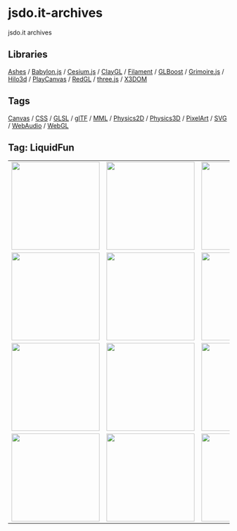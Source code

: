 # jsdo.it-archives
jsdo.it archives

## Libraries

[Ashes](../ashes) / [Babylon.js](../babylon.js) / [Cesium.js](../cesium.js) / [ClayGL](../claygl) / [Filament](../filament) / [GLBoost](../glboost)  / [Grimoire.js](../grimoire.js) / [Hilo3d](../hilo3d) / [PlayCanvas](../playcanvas) / [RedGL](../redgl) / [three.js](../three.js) / [X3DOM](../x3dom)

## Tags

[Canvas](../canvas) / [CSS](../css) / [GLSL](../glsl) / [glTF](../gltf) / [MML](../mml) / [Physics2D](../physics2d) / [Physics3D](../physics3d) / [PixelArt](../pixelart) / [SVG](../svg) / [WebAudio](../webaudio) / [WebGL](../webgl)

## Tag: LiquidFun

<table>
<tr>
<td><a href="https://cx20.github.io/jsdo.it-archives/cx20/vkVp" title="LiquidFun を試してみるテスト"><img src="https://cx20.github.io/jsdo.it-archives/screenshot/vkVp.jpg" width="200" height="200"></a></td>
<td><a href="https://cx20.github.io/jsdo.it-archives/cx20/gsAW" title="LiquidFun を試してみるテスト（その２）"><img src="https://cx20.github.io/jsdo.it-archives/screenshot/gsAW.jpg" width="200" height="200"></a></td>
<td><a href="https://cx20.github.io/jsdo.it-archives/cx20/fsbM" title="LiquidFun を試してみるテスト（その２改）"><img src="https://cx20.github.io/jsdo.it-archives/screenshot/fsbM.jpg" width="200" height="200"></a></td>
<td><a href="https://cx20.github.io/jsdo.it-archives/cx20/7PQ5" title="LiquidFun を試してみるテスト（その３）"><img src="https://cx20.github.io/jsdo.it-archives/screenshot/7PQ5.jpg" width="200" height="200"></a></td>
</tr>
<tr>
<td><a href="https://cx20.github.io/jsdo.it-archives/cx20/y2SB" title="LiquidFun を試してみるテスト（その４）"><img src="https://cx20.github.io/jsdo.it-archives/screenshot/y2SB.jpg" width="200" height="200"></a></td>
<td><a href="https://cx20.github.io/jsdo.it-archives/cx20/oYCZ" title="LiquidFun を試してみるテスト（その５）"><img src="https://cx20.github.io/jsdo.it-archives/screenshot/oYCZ.jpg" width="200" height="200"></a></td>
<td><a href="https://cx20.github.io/jsdo.it-archives/cx20/tpQn" title="LiquidFun を試してみるテスト（その６）"><img src="https://cx20.github.io/jsdo.it-archives/screenshot/tpQn.jpg" width="200" height="200"></a></td>
<td><a href="https://cx20.github.io/jsdo.it-archives/cx20/kfa1" title="LiquidFun を試してみるテスト（その７）"><img src="https://cx20.github.io/jsdo.it-archives/screenshot/kfa1.jpg" width="200" height="200"></a></td>
</tr>
<tr>
<td><a href="https://cx20.github.io/jsdo.it-archives/cx20/496r" title="LiquidFun を試してみるテスト（その８）"><img src="https://cx20.github.io/jsdo.it-archives/screenshot/496r.jpg" width="200" height="200"></a></td>
<td><a href="https://cx20.github.io/jsdo.it-archives/cx20/y3GB" title="LiquidFun を試してみるテスト（その９）"><img src="https://cx20.github.io/jsdo.it-archives/screenshot/y3GB.jpg" width="200" height="200"></a></td>
<td><a href="https://cx20.github.io/jsdo.it-archives/cx20/9ebx" title="LiquidFun を試してみるテスト（その１０）"><img src="https://cx20.github.io/jsdo.it-archives/screenshot/9ebx.jpg" width="200" height="200"></a></td>
<td><a href="https://cx20.github.io/jsdo.it-archives/cx20/Avs3" title="forked: liquidfun test 3 (THREE.PointCloud)"><img src="https://cx20.github.io/jsdo.it-archives/screenshot/Avs3.jpg" width="200" height="200"></a></td>
</tr>
<tr>
<td><a href="https://cx20.github.io/jsdo.it-archives/cx20/AmQ3" title="Three.js + LiquidFun.js でドット絵を落下させてみるテスト"><img src="https://cx20.github.io/jsdo.it-archives/screenshot/AmQ3.jpg" width="200" height="200"></a></td>
<td><a href="https://cx20.github.io/jsdo.it-archives/cx20/s42C" title="Three.js + LiquidFun.js でドット絵を落下させてみるテスト（その２）"><img src="https://cx20.github.io/jsdo.it-archives/screenshot/s42C.jpg" width="200" height="200"></a></td>
<td><a href="https://cx20.github.io/jsdo.it-archives/cx20/5siT" title="Three.js + LiquidFun.js で写真を落下させてみるテスト"><img src="https://cx20.github.io/jsdo.it-archives/screenshot/5siT.jpg" width="200" height="200"></a></td>
<td></td>
</tr>
</table>
